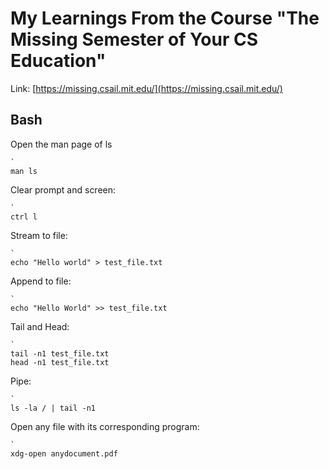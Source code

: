 # My Learnings From the Course "The Missing Semester of Your CS Education"

Link: [https://missing.csail.mit.edu/](https://missing.csail.mit.edu/)

## Bash

Open the man page of ls

```
`
man ls
```

Clear prompt and screen:

```
`
ctrl l
```

Stream to file:

```
`
echo "Hello world" > test_file.txt
```

Append to file:

```
`
echo "Hello World" >> test_file.txt
```

Tail and Head:

```
`
tail -n1 test_file.txt
head -n1 test_file.txt
```

Pipe:

```
`
ls -la / | tail -n1
```

Open any file with its corresponding program:

```
`
xdg-open anydocument.pdf
```
